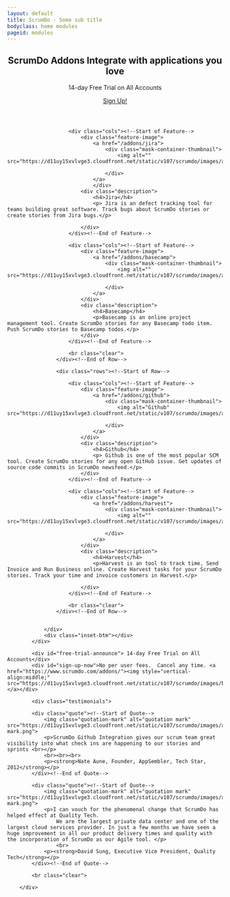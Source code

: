 ```yaml
---
layout: default
title: ScrumDo - Some sub title
bodyclass: home modules
pageid: modules
---
```


<header role="intro" id="intro">
	<div class="container">
	  <div class="logline">
		<h2>ScrumDo Addons Integrate with applications you love</h2>
		<p> 14-day Free Trial on All Accounts</p>
	  </div>
	  <div class="cta">
		<a target="_blank" href="https://www.scrumdo.com/account/signup/" class="primary">Sign Up!</a>
	  </div>
	</div>
  </header>
  
  <div class="container content">
	<div class="top-features">
				<div class="inset-top"></div>
				<div class="inset">
					<div class="rows"><!--Start of Row-->

						<div class="cols"><!--Start of Feature-->
							<div class="feature-image">
                                <a href="/addons/jira">
									<div class="mask-container-thumbnail">
										<img alt="" src="https://d11uy15xvlvge3.cloudfront.net/static/v107/scrumdo/images/addons/JiraTile.jpg">

									</div>
								</a>
		    					</div>
							<div class="description">
								<h4>Jira</h4>
								<p> Jira is an defect tracking tool for teams building great software. Track bugs about ScrumDo stories or create stories from Jira bugs.</p>

							</div>
						</div><!--End of Feature-->

						<div class="cols"><!--Start of Feature-->
							<div class="feature-image">
								<a href="/addons/basecamp">
									<div class="mask-container-thumbnail">
										<img alt="" src="https://d11uy15xvlvge3.cloudfront.net/static/v107/scrumdo/images/addons/BasecampTile.jpg">

									</div>
								</a>
							</div>
							<div class="description">
								<h4>Basecamp</h4>
								<p>Basecamp is an online project management tool. Create ScrumDo stories for any Basecamp todo item. Push ScrumDo stories to Basecamp todos.</p>
							</div>
						</div><!--End of Feature-->

						<br class="clear">
					</div><!--End of Row-->

					<div class="rows"><!--Start of Row-->

						<div class="cols"><!--Start of Feature-->
							<div class="feature-image">
                                <a href="/addons/github">
									<div class="mask-container-thumbnail">
										<img alt="Github" src="https://d11uy15xvlvge3.cloudfront.net/static/v107/scrumdo/images/addons/GithubTile.jpg">

									</div>
								</a>
							</div>
							<div class="description">
								<h4>Github</h4>
								<p> Github is one of the most popular SCM tool. Create ScrumDo stories for any open GitHub issue. Get updates of source code commits in ScrumDo newsfeed.</p>
							</div>
						</div><!--End of Feature-->

						<div class="cols"><!--Start of Feature-->
							<div class="feature-image">
                                <a href="/addons/harvest">
									<div class="mask-container-thumbnail">
										<img alt="" src="https://d11uy15xvlvge3.cloudfront.net/static/v107/scrumdo/images/addons/HarvestTile.jpg">

									</div>
								</a>
							</div>
							<div class="description">
								<h4>Harvest</h4>
								<p>Harvest is an tool to track time, Send Invoice and Run Business online. Create Harvest tasks for your ScrumDo stories. Track your time and invoice customers in Harvest.</p>

							</div>
						</div><!--End of Feature-->

						<br class="clear">
					</div><!--End of Row-->


				</div>
				<div class="inset-btm"></div>
			</div>
			
			<div id="free-trial-announce"> 14-day Free Trial on All Accounts</div>
			<div id="sign-up-now">No per user fees.  Cancel any time. <a href="https://www.scrumdo.com/addons/"><img style="vertical-align:middle;" src="https://d11uy15xvlvge3.cloudfront.net/static/v107/scrumdo/images/bigSignUpButton.png"></a></div>
			
			<div class="testimonials">

			<div class="quote"><!--Start of Quote-->
				<img class="quotation-mark" alt="quotation mark" src="https://d11uy15xvlvge3.cloudfront.net/static/v107/scrumdo/images/addons/quotation-mark.png">
				<p>ScrumDo Github Integration gives our scrum team great visibility into what check ins are happening to our stories and sprints <br></p>
				<br><br><br>
				<p><strong>Nate Aune, Founder, AppSembler, Tech Star, 2012</strong></p>
			</div><!--End of Quote-->

			<div class="quote"><!--Start of Quote-->
				<img class="quotation-mark" alt="quotation mark" src="https://d11uy15xvlvge3.cloudfront.net/static/v107/scrumdo/images/addons/quotation-mark.png">
				<p>I can vouch for the phenomenal change that ScrumDo has helped effect at Quality Tech.
					We are the largest private data center and one of the largest cloud services provider. In just a few months we have seen a huge improvement in all our product delivery times and quality with the incorporation of ScrumDo as our Agile tool. </p>
					<br>
				<p><strong>David Sung, Executive Vice President, Quality Tech</strong></p>
			</div><!--End of Quote-->

			<br class="clear">

		</div>
			
			
			
  </div>